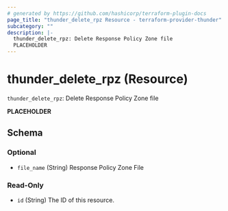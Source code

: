 ```yaml
---
# generated by https://github.com/hashicorp/terraform-plugin-docs
page_title: "thunder_delete_rpz Resource - terraform-provider-thunder"
subcategory: ""
description: |-
  thunder_delete_rpz: Delete Response Policy Zone file
  PLACEHOLDER
---
```


# thunder_delete_rpz (Resource)

`thunder_delete_rpz`: Delete Response Policy Zone file

__PLACEHOLDER__



<!-- schema generated by tfplugindocs -->
## Schema

### Optional

- `file_name` (String) Response Policy Zone File

### Read-Only

- `id` (String) The ID of this resource.


